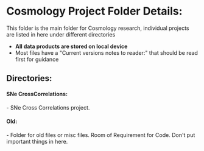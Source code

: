 <h1> Cosmology Project Folder Details: </h1>

This folder is the main folder for Cosmology research, individual projects are listed in here under different directories

- <strong> All data products are stored on local device  </strong>
- Most files have a "Current versions notes to reader:" that should be read first for guidance

<h2> Directories: 

<h4> SNe CrossCorrelations: </h4>
- SNe Cross Correlations project. 

<h4> Old: </h4>
- Folder for old files or misc files. Room of Requirement for Code. Don't put important things in here. 
